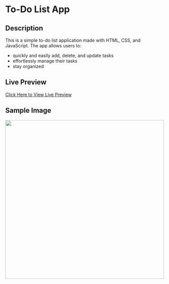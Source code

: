 # To-Do List App

## Description
This is a simple to-do list application made with HTML, CSS, and JavaScript. 
The app allows users to:
* quickly and easily add, delete, and update tasks
* effortlessly manage their tasks
* stay organized 

## Live Preview
[Click Here to View Live Preview](https://naomit9.github.io/todoList-project/)

## Sample Image
<img src="https://github.com/naomit9/todoList-project/assets/144495516/7eb8ba32-05e4-42eb-85e0-60cd6eb883ab" width=500>






